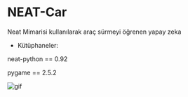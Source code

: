# NEAT-Car


 Neat Mimarisi kullanılarak araç sürmeyi öğrenen yapay zeka


* Kütüphaneler:

neat-python == 0.92

pygame == 2.5.2



![gif](https://github.com/koesan/NEAT-Car/assets/96130124/358512bb-44b6-40eb-8cf3-cb5dc67285ac)
